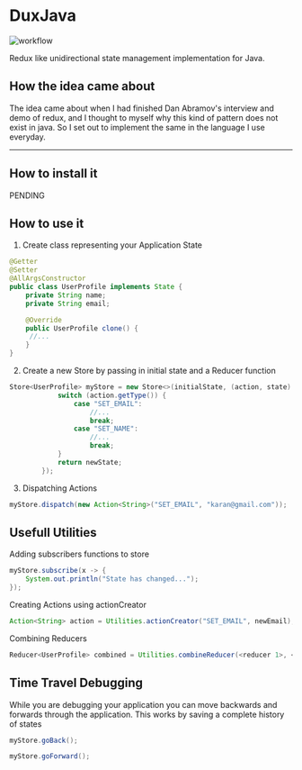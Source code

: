 # DuxJava

![workflow](https://github.com/compscikaran/dux-java/actions/workflows/ci-build.yml/badge.svg)

Redux like unidirectional state management implementation for Java.

## How the idea came about

The idea came about when I had finished Dan Abramov's interview and demo of redux, and I thought to myself why this kind of pattern does not exist in java.
So I set out to implement the same in the language I use everyday.

------------------------
## How to install it

PENDING

## How to use it

1. Create class representing your Application State
```java
@Getter
@Setter
@AllArgsConstructor
public class UserProfile implements State {
    private String name;
    private String email;

    @Override
    public UserProfile clone() {
     //...
    }
}

```
2. Create a new Store by passing in initial state and a Reducer function
```java
Store<UserProfile> myStore = new Store<>(initialState, (action, state) -> {
            switch (action.getType()) {
                case "SET_EMAIL":
                    //...
                    break;
                case "SET_NAME": 
                    //...
                    break;
            }
            return newState;
        });
```
3. Dispatching Actions
```java
myStore.dispatch(new Action<String>("SET_EMAIL", "karan@gmail.com"));
```

## Usefull Utilities

Adding subscribers functions to store
```java
myStore.subscribe(x -> {
    System.out.println("State has changed...");
});
```
Creating Actions using actionCreator
```java
Action<String> action = Utilities.actionCreator("SET_EMAIL", newEmail);
```
Combining Reducers
```java
Reducer<UserProfile> combined = Utilities.combineReducer(<reducer 1>, <reducer 2>...);
```

## Time Travel Debugging

While you are debugging your application you can move backwards and forwards through the application.
This works by saving a complete history of states

```java
myStore.goBack();

myStore.goForward();
```